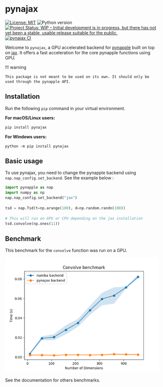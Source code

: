 # pynajax 

[![License: MIT](https://img.shields.io/badge/License-MIT-yellow.svg)](https://github.com/pynapple-org/pynajax/blob/main/LICENSE)
![Python version](https://img.shields.io/badge/python-3.10-blue.svg)
[![Project Status: WIP – Initial development is in progress, but there has not yet been a stable, usable release suitable for the public.](https://www.repostatus.org/badges/latest/wip.svg)](https://www.repostatus.org/#wip)
[![pynajax CI](https://github.com/pynapple-org/pynajax/actions/workflows/ci.yml/badge.svg)](https://github.com/pynapple-org/pynajax/actions/workflows/ci.yml)

Welcome to `pynajax`, a GPU accelerated backend for [pynapple](https://github.com/pynapple-org/pynapple) built on top on [jax](https://github.com/google/jax). It offers a fast acceleration for the core pynapple functions using GPU. 


!!! warning

    This package is not meant to be used on its own. It should only be used through the pynapple API.


## Installation
Run the following `pip` command in your virtual environment.

**For macOS/Linux users:**
 ```bash
 pip install pynajax
 ```

**For Windows users:**
 ```
 python -m pip install pynajax
 ```

## Basic usage

To use pynajax, you need to change the pynapple backend using `nap.nap_config.set_backend`. See the example below : 

```python
import pynapple as nap
import numpy as np
nap.nap_config.set_backend("jax")

tsd = nap.Tsd(t=np.arange(100), d=np.random.randn(100))

# This will run on GPU or CPU depending on the jax installation
tsd.convolve(np.ones(11)) 
```

## Benchmark

This benchmark for the `convolve` function was run on a GPU.

![benchmark_convolve](./images/convolve_benchmark.png)

See the documentation for others benchmarks.